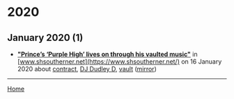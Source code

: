 # 2020

## January 2020 (1)

 - [**"Prince’s ‘Purple High’ lives on through his vaulted music"**](https://www.shsoutherner.net/a-e/2020/01/16/princes-purple-high-lives-on-through-his-vaulted-music/) in [www.shsoutherner.net](https://www.shsoutherner.net/) on 16 January 2020 about [contract](../../topics/contract/index.md), [DJ Dudley D](../../topics/dj-dudley-d/index.md), [vault](../../topics/vault/index.md) ([mirror](https://web.archive.org/web/*/https://www.shsoutherner.net/a-e/2020/01/16/princes-purple-high-lives-on-through-his-vaulted-music/))

----

[Home](../)
